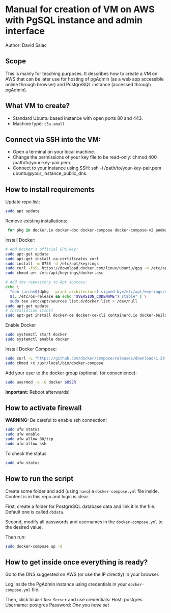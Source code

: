 # Manual for creation of VM on AWS with PgSQL instance and admin interface
Author: David Salac

## Scope
This is mainly for teaching purposes. It describes how to create a VM on AWS that can be later use for hosting of pgAdmin (as a web app accessible online through browser) and PostgreSQL instance (accessed through pgAdmin).

## What VM to create?
- Standard Ubuntu based instance with open ports 80 and 443.
- Machine type: `t3a.small`

## Connect via SSH into the VM:
- Open a terminal on your local machine.
- Change the permissions of your key file to be read-only: chmod 400 /path/to/your-key-pair.pem.
- Connect to your instance using SSH: ssh -i /path/to/your-key-pair.pem ubuntu@your_instance_public_dns.

## How to install requirements
Update repo list:
```bash
sudo apt update
```

Remove existing installations:
```bash
 for pkg in docker.io docker-doc docker-compose docker-compose-v2 podman-docker containerd runc; do sudo apt-get remove $pkg; done
```

Install Docker:
```bash
# Add Docker's official GPG key:
sudo apt-get update
sudo apt-get install ca-certificates curl
sudo install -m 0755 -d /etc/apt/keyrings
sudo curl -fsSL https://download.docker.com/linux/ubuntu/gpg -o /etc/apt/keyrings/docker.asc
sudo chmod a+r /etc/apt/keyrings/docker.asc

# Add the repository to Apt sources:
echo \
  "deb [arch=$(dpkg --print-architecture) signed-by=/etc/apt/keyrings/docker.asc] https://download.docker.com/linux/ubuntu \
  $(. /etc/os-release && echo "$VERSION_CODENAME") stable" | \
  sudo tee /etc/apt/sources.list.d/docker.list > /dev/null
sudo apt-get update
# Installation itself
sudo apt-get install docker-ce docker-ce-cli containerd.io docker-buildx-plugin docker-compose-plugin
```

Enable Docker
```bash
sudo systemctl start docker
sudo systemctl enable docker
```

Install Docker Compose:
```bash
sudo curl -L "https://github.com/docker/compose/releases/download/1.29.2/docker-compose-$(uname -s)-$(uname -m)" -o /usr/local/bin/docker-compose
sudo chmod +x /usr/local/bin/docker-compose
```

Add your user to the docker group (optional, for convenience):
```bash
sudo usermod -a -G docker $USER
```

**Important:** Reboot afterwards!

## How to activate firewall
**WARNING:** Be careful to enable ssh connection!
```bash
sudo ufw status
sudo ufw enable
sudo ufw allow 80/tcp
sudo ufw allow ssh
```
To check the status
```bash
sudo ufw status
```

## How to run the script
Create some folder and add (using `nano`) a `docker-compose.yml` file inside. Content is in this repo and logic is clear.

First, create a folder for PostgreSQL database data and link it in the file. Default one is called `dbdata`.

Second, modify all passwords and usernames in the `docker-compose.yml` to the desired value.

Then run:
```bash
sudo docker-compose up -d
```

## How to get inside once everything is ready?
Go to the DNS suggested on AWS (or use the IP directly) in your browser.

Log inside the PgAdmin instance using credentials in your `docker-compose.yml` file. 

Then, click to `Add New Server` and use credentials:
Host: postgres
Username: postgres
Password: _One you have set_
